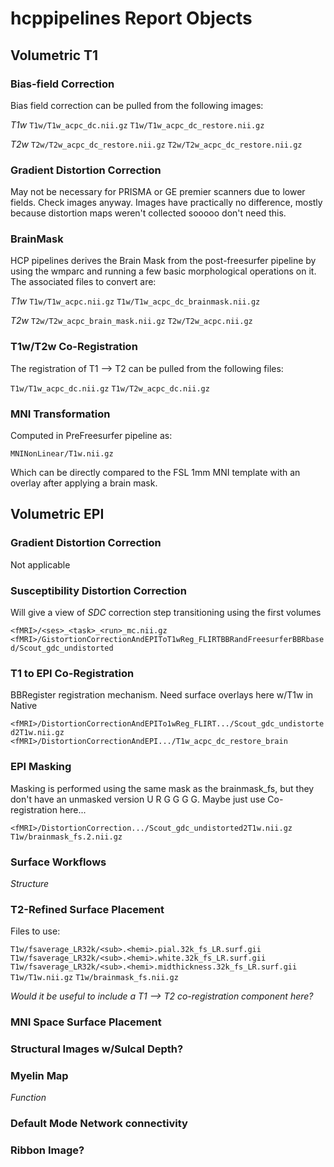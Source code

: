 # hcppipelines Report Objects

## Volumetric T1

### Bias-field Correction
Bias field correction can be pulled from the following images:

*T1w*
`T1w/T1w_acpc_dc.nii.gz`
`T1w/T1w_acpc_dc_restore.nii.gz`

*T2w*
`T2w/T2w_acpc_dc_restore.nii.gz`
`T2w/T2w_acpc_dc_restore.nii.gz`


### Gradient Distortion Correction
May not be necessary for PRISMA or GE premier scanners due to lower fields. Check images anyway. Images have practically no difference, mostly because distortion maps weren't collected sooooo don't need this.


### BrainMask
HCP pipelines derives the Brain Mask from the post-freesurfer pipeline by using the wmparc and running a few basic morphological operations on it. The associated files to convert are:

*T1w*
`T1w/T1w_acpc.nii.gz`
`T1w/T1w_acpc_dc_brainmask.nii.gz`

*T2w*
`T2w/T2w_acpc_brain_mask.nii.gz`
`T2w/T2w_acpc.nii.gz`

### T1w/T2w Co-Registration

The registration of T1 --> T2 can be pulled from the following files:

`T1w/T1w_acpc_dc.nii.gz`
`T1w/T2w_acpc_dc.nii.gz`

### MNI Transformation

Computed in PreFreesurfer pipeline as:

`MNINonLinear/T1w.nii.gz`

Which can be directly compared to the FSL 1mm MNI template with an overlay after applying a brain mask.


## Volumetric EPI

### Gradient Distortion Correction
Not applicable

### Susceptibility Distortion Correction

Will give a view of *SDC* correction step transitioning using the first volumes

`<fMRI>/<ses>_<task>_<run>_mc.nii.gz`
`<fMRI>/GistortionCorrectionAndEPIToT1wReg_FLIRTBBRandFreesurferBBRbased/Scout_gdc_undistorted`

### T1 to EPI Co-Registration

BBRegister registration mechanism. Need surface overlays here w/T1w in Native

`<fMRI>/DistortionCorrectionAndEPITo1wReg_FLIRT.../Scout_gdc_undistorted2T1w.nii.gz`
`<fMRI>/DistortionCorrectionAndEPI.../T1w_acpc_dc_restore_brain`

### EPI Masking

Masking is performed using the same mask as the brainmask_fs, but they don't have an unmasked version U R G G G G. Maybe just use Co-registration here...

`<fMRI>/DistortionCorrection.../Scout_gdc_undistorted2T1w.nii.gz`
`T1w/brainmask_fs.2.nii.gz`

### Surface Workflows

*Structure*
### T2-Refined Surface Placement

Files to use:

`T1w/fsaverage_LR32k/<sub>.<hemi>.pial.32k_fs_LR.surf.gii`
`T1w/fsaverage_LR32k/<sub>.<hemi>.white.32k_fs_LR.surf.gii`
`T1w/fsaverage_LR32k/<sub>.<hemi>.midthickness.32k_fs_LR.surf.gii`
`T1w/T1w.nii.gz`
`T1w/brainmask_fs.nii.gz`

*Would it be useful to include a T1 --> T2 co-registration component here?*

### MNI Space Surface Placement

### Structural Images w/Sulcal Depth?

### Myelin Map

*Function*

### Default Mode Network connectivity

### Ribbon Image?
